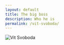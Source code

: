 ```yaml
---
layout: default
title: The big boss
description: Who he is
permalink: /vit-svoboda/
---
```


![Vit Svoboda](/assets/images/vit-svoboda.png)
